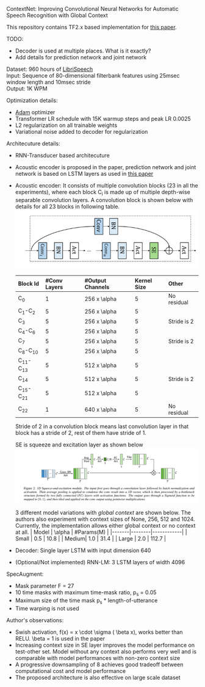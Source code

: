 ContextNet: Improving Convolutional Neural Networks for Automatic Speech Recognition with Global Context

This repository contains TF2.x based implementation for [this paper](https://arxiv.org/pdf/2005.03191.pdf).

TODO:
  * Decoder is used at multiple places. What is it exactly?
  * Add details for prediction network and joint network

Dataset: 960 hours of [LibriSpeech](http://www.openslr.org/12)  
Input: Sequence of 80-dimensional filterbank features using 25msec window length and 10msec stride  
Output: 1K WPM

Optimization details:
  * [Adam](https://arxiv.org/abs/1412.6980) optimizer
  * Transformer LR schedule with 15K warmup steps and peak LR 0.0025
  * L2 regularization on all trainable weights
  * Variational noise added to decoder for regularization

Architecuture details:
  * RNN-Transducer based architecuture
  * Acoustic encoder is proposed in the paper, prediction network and joint network is based on LSTM layers as used in [this paper](https://arxiv.org/abs/1811.06621)
  * Acoustic encoder:
    It consists of multiple convolution blocks (23 in all the experiments), where each block C<sub>i</sub> is made up of multiple depth-wise separable convolution layers. A convolution block is shown below with details for all 23 blocks in following table.
    ![alt text](assets/convblock.png) 

    | Block Id                     | #Conv Layers | #Output Channels | Kernel Size | Other       |
    |------------------------------|--------------|------------------|-------------|-------------|
    |C<sub>0</sub>                 | 1            | 256 x \alpha     | 5           | No residual |
    |C<sub>1</sub>-C<sub>2</sub>   | 5            | 256 x \alpha     | 5           |             |
    |C<sub>3</sub>                 | 5            | 256 x \alpha     | 5           | Stride is 2 |
    |C<sub>4</sub>-C<sub>6</sub>   | 5            | 256 x \alpha     | 5           |             |
    |C<sub>7</sub>                 | 5            | 256 x \alpha     | 5           | Stride is 2 |
    |C<sub>8</sub>-C<sub>10</sub>  | 5            | 256 x \alpha     | 5           |             |
    |C<sub>11</sub>-C<sub>13</sub> | 5            | 512 x \alpha     | 5           |             |
    |C<sub>14</sub>                | 5            | 512 x \alpha     | 5           | Stride is 2 |
    |C<sub>15</sub>-C<sub>21</sub> | 5            | 512 x \alpha     | 5           |             |
    |C<sub>22</sub>                | 1            | 640 x \alpha     | 5           | No residual |
    Stride of 2 in a convolution block means last convolution layer in that block has a stride of 2, rest of them have stride of 1.

    SE is squeeze and excitation layer as shown below
    ![alt text](assets/SE.png) 

    3 different model variations with *global context* are shown below. The authors also experiment with context sizes of None, 256, 512 and 1024. Currently, the implementation allows either global context or no context at all.
    | Model | \alpha | #Params(M) |
    |-------|--------|------------|
    | Small | 0.5    | 10.8       |
    | Medium| 1.0    | 31.4       |
    | Large | 2.0    | 112.7      |

  * Decoder: Single layer LSTM with input dimension 640
  * (Optional/Not implemented) RNN-LM: 3 LSTM layers of width 4096

SpecAugment:
  * Mask parameter F = 27
  * 10 time masks with maximum time-mask ratio, p<sub>s</sub> = 0.05
  * Maximum size of the time mask p<sub>s</sub> * length-of-utterance
  * Time warping is not used

Author's observations:
  * Swish activation, f(x) = x \cdot \sigma ( \beta x), works better than RELU. \beta = 1 is used in the paper
  * Increasing context size in SE layer improves the model performance on test-other set. Model without any context also performs very well and is comparable with model performances with non-zero context size
  * A progressive downsampling of 8 achieves good tradeoff between computational cost and model performance
  * The proposed architecture is also effective on large scale dataset
